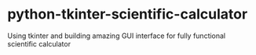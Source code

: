 # python-tkinter-scientific-calculator
Using tkinter and building amazing GUI interface for fully functional scientific calculator
